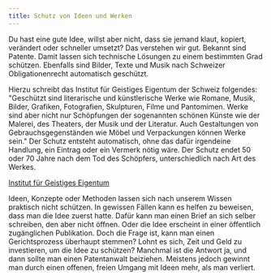 ```yaml
---
title: Schutz von Ideen und Werken
---
```


Du hast eine gute Idee, willst aber nicht, dass sie jemand klaut, kopiert, verändert oder schneller umsetzt? Das verstehen wir gut. Bekannt sind Patente. Damit lassen sich technische Lösungen zu einem bestimmten Grad schützen. Ebenfalls sind Bilder, Texte und Musik nach Schweizer Obligationenrecht automatisch geschützt.  

Hierzu schreibt das Institut für Geistiges Eigentum der Schweiz folgendes: "Geschützt sind literarische und künstlerische Werke wie Romane, Musik, Bilder, Grafiken, Fotografien, Skulpturen, Filme und Pantomimen. Werke sind aber nicht nur Schöpfungen der sogenannten schönen Künste wie der Malerei, des Theaters, der Musik und der Literatur. Auch Gestaltungen von Gebrauchsgegenständen wie Möbel und Verpackungen können Werke sein." Der Schutz entsteht automatisch, ohne das dafür irgendeine Handlung, ein Eintrag oder ein Vermerk nötig wäre. Der Schutz endet 50 oder 70 Jahre nach dem Tod des Schöpfers, unterschiedlich nach Art des Werkes.

[Institut für Geistiges Eigentum](https://www.ige.ch/de/etwas-schuetzen/urheberrecht.html)

Ideen, Konzepte oder Methoden lassen sich nach unserem Wissen praktisch nicht schützen. In gewissen Fällen kann es helfen zu beweisen, dass man die Idee zuerst hatte. Dafür kann man einen Brief an sich selber schreiben, den aber nicht öffnen. Oder die Idee erscheint in einer öffentlich zugänglichen Publikation. Doch die Frage ist, kann man einen Gerichtsprozess überhaupt stemmen? Lohnt es sich, Zeit und Geld zu investieren, um die Idee zu schützen? Manchmal ist die Antwort ja, und dann sollte man einen Patentanwalt beiziehen. Meistens jedoch gewinnt man durch einen offenen, freien Umgang mit Ideen mehr, als man verliert. 

